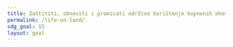 ```yaml
---
title: Zaštititi, obnoviti i promicati održivo korištenje kopnenih ekosustava, održivo upravljati šumama, suzbiti dezertifikaciju, zaustaviti degradaciju tla te spriječiti uništavanje biološke raznolikosti
permalink: /life-on-land/
sdg_goal: 15
layout: goal
---
```


